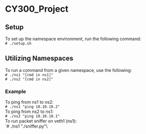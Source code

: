 # CY300_Project

## Setup
To set up the namespace environment, run the following command:\
`# ./setup.sh`

## Utilizing Namespaces
To run a command from a given namespace, use the following:\
`# ./ns1 "[cmd in ns1]"`\
`# ./ns2 "[cmd in ns2]"`

### Example
To ping from ns1 to ns2:\
`# ./ns1 "ping 10.10.10.2"`\
To ping from ns2 to ns1:\
`# ./ns2 "ping 10.10.10.1"`\
To run packet sniffer on veth1 (ns1):\
`# ./ns1 "./sniffer.py"\
